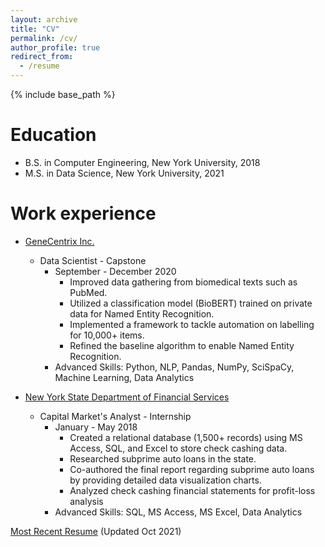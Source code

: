 ```yaml
---
layout: archive
title: "CV"
permalink: /cv/
author_profile: true
redirect_from:
  - /resume
---
```


{% include base_path %}

Education
======
* B.S. in Computer Engineering, New York University, 2018
* M.S. in Data Science, New York University, 2021

Work experience
======
* [GeneCentrix Inc.](https://www.genecentrix.com/)
  * Data Scientist - Capstone
    * September - December 2020
      * Improved data gathering from biomedical texts such as PubMed.
      * Utilized a classification model (BioBERT) trained on private data for Named Entity Recognition.
      * Implemented a framework to tackle automation on labelling for 10,000+ items.
      * Refined the baseline algorithm to enable Named Entity Recognition.
    * Advanced Skills: Python, NLP, Pandas, NumPy, SciSpaCy, Machine Learning, Data Analytics

* [New York State Department of Financial Services](https://www.dfs.ny.gov/)
  * Capital Market's Analyst - Internship
    * January - May 2018
      * Created a relational database (1,500+ records) using MS Access, SQL, and Excel to store check cashing data.
      * Researched subprime auto loans in the state.
      * Co-authored the final report regarding subprime auto loans by providing detailed data visualization charts.
      * Analyzed check cashing financial statements for profit-loss analysis
    * Advanced Skills: SQL, MS Access, MS Excel, Data Analytics

[Most Recent Resume](http://ray-mohabir.github.io/files/RayMohabir_Resume.pdf) (Updated Oct 2021)
  


